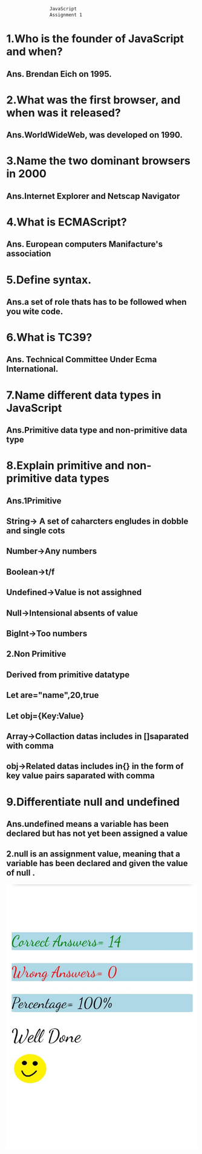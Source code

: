                     JavaScript
                    Assignment 1

# 1.Who is the founder of JavaScript and when?
## Ans. Brendan Eich on 1995.

# 2.What was the first browser, and when was it released?
## Ans.WorldWideWeb, was developed on 1990.

# 3.Name the two dominant browsers in 2000
## Ans.Internet Explorer and Netscap Navigator

# 4.What is ECMAScript? 
## Ans. European computers Manifacture's association

# 5.Define syntax.
## Ans.a set of role thats has to be followed when you wite code.

# 6.What is TC39?
## Ans. Technical Committee Under Ecma International.

# 7.Name different data types in JavaScript
## Ans.Primitive data type and non-primitive data type

# 8.Explain primitive and non-primitive data types
## Ans.1Primitive
## String-> A set of caharcters engludes in dobble and single cots
## Number->Any numbers
## Boolean->t/f
## Undefined->Value is not assighned
## Null->Intensional absents of value
## BigInt->Too numbers 

## 2.Non Primitive
## Derived from primitive datatype
## Let are="name",20,true
## Let obj={Key:Value}
## Array->Collaction datas includes in []saparated with comma
## obj->Related datas includes in{} in the form of key value pairs saparated with comma

# 9.Differentiate null and undefined
## Ans.undefined means a variable has been declared but has not yet been assigned a value

## 2.null is an assignment value, meaning that a variable has been declared and given the value of null .

![Screenshoot1](./QuizJS1.jpeg)